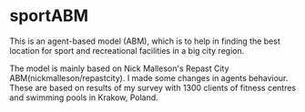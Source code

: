 # sportABM
This is an agent-based model (ABM), which is to help in finding the best location for sport and recreational
facilities in a big city region.


The model is mainly based on Nick Malleson's Repast City ABM(nickmalleson/repastcity). I made some changes in agents behaviour. These are based on results of my survey with 1300 clients of fitness centres and swimming pools in Krakow, Poland. 
